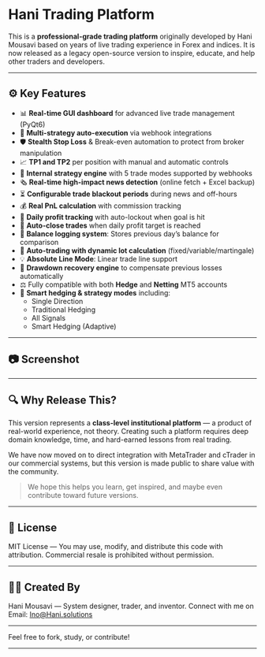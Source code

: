 # Hani Trading Platform

This is a **professional-grade trading platform** originally developed by Hani Mousavi based on years of live trading experience in Forex and indices. It is now released as a legacy open-source version to inspire, educate, and help other traders and developers.

---

## ⚙️ Key Features

- 📊 **Real-time GUI dashboard** for advanced live trade management (PyQt6)
- 🤖 **Multi-strategy auto-execution** via webhook integrations
- 🛡️ **Stealth Stop Loss** & Break-even automation to protect from broker manipulation
- 📈 **TP1 and TP2** per position with manual and automatic controls
- 🔌 **Internal strategy engine** with 5 trade modes supported by webhooks
- 🗞️ **Real-time high-impact news detection** (online fetch + Excel backup)
- ⏳ **Configurable trade blackout periods** during news and off-hours
- 💰 **Real PnL calculation** with commission tracking
- 📅 **Daily profit tracking** with auto-lockout when goal is hit
- 💼 **Auto-close trades** when daily profit target is reached
- 📘 **Balance logging system**: Stores previous day’s balance for comparison
- 🔁 **Auto-trading with dynamic lot calculation** (fixed/variable/martingale)
- 💡 **Absolute Line Mode**: Linear trade line support
- 💸 **Drawdown recovery engine** to compensate previous losses automatically
- ⚖️ Fully compatible with both **Hedge** and **Netting** MT5 accounts
- 🧠 **Smart hedging & strategy modes** including:
  - Single Direction
  - Traditional Hedging
  - All Signals
  - Smart Hedging (Adaptive)

---

## 📷 Screenshot



---

## 🔍 Why Release This?

This version represents a **class-level institutional platform** — a product of real-world experience, not theory. Creating such a platform requires deep domain knowledge, time, and hard-earned lessons from real trading.

We have now moved on to direct integration with MetaTrader and cTrader in our commercial systems, but this version is made public to share value with the community.

> We hope this helps you learn, get inspired, and maybe even contribute toward future versions.

---

## 📜 License

MIT License — You may use, modify, and distribute this code with attribution. Commercial resale is prohibited without permission.

---

## 👨‍💻 Created By

Hani Mousavi — System designer, trader, and inventor. Connect with me on Email: [Ino@Hani.solutions](mailto\:Ino@Hani.solutions)

---

Feel free to fork, study, or contribute!

---

